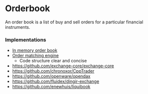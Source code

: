 # Orderbook
An order book is a list of buy and sell orders for a particular financial instruments.

### Implementations
- [In memory order book](https://github.com/rubik/lobster)
- [Order matching engine](https://github.com/dgtony/orderbook-rs)
    - Code structure clear and concise
- https://github.com/exchange-core/exchange-core
- https://github.com/chronoxor/CppTrader
- https://github.com/openware/opendax
- https://github.com/fluidex/dingir-exchange
- https://github.com/enewhuis/liquibook